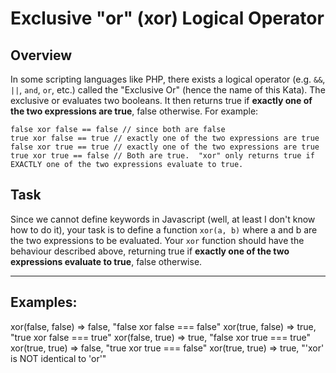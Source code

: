 Exclusive "or" (xor) Logical Operator
=====================================

Overview
--------

In some scripting languages like PHP, there exists a logical operator (e.g. `&&`, `||`, `and`, `or`, etc.) called the "Exclusive Or" (hence the name of this Kata). The exclusive or evaluates two booleans. It then returns true if **exactly one of the two expressions are true**, false otherwise. For example:

    false xor false == false // since both are false
    true xor false == true // exactly one of the two expressions are true
    false xor true == true // exactly one of the two expressions are true
    true xor true == false // Both are true.  "xor" only returns true if EXACTLY one of the two expressions evaluate to true.


Task
----

Since we cannot define keywords in Javascript (well, at least I don't know how to do it), your task is to define a function `xor(a, b)` where a and b are the two expressions to be evaluated. Your `xor` function should have the behaviour described above, returning true if **exactly one of the two expressions evaluate to true**, false otherwise.

* * *


Examples:
---------

xor(false, false) => false, "false xor false === false"
xor(true, false) => true, "true xor false === true"
xor(false, true) => true, "false xor true === true"
xor(true, true) => false, "true xor true === false"
xor(true, true) => true, "'xor' is NOT identical to 'or'"
